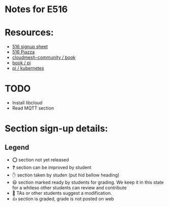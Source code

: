 # Notes for E516

# Resources:

* [516 signup sheet](https://docs.google.com/spreadsheets/d/1muSL3jbAiydonj5vX3X4nVOCOpxG9OgczP1dCwh85dw/edit#gid=0)
* [516 Piazza](https://piazza.com/class/jgxybbf5rnx5qd)
* [cloudmesh-community / book](https://github.com/cloudmesh-community/book)
* [book / pi](https://github.com/cloudmesh-community/book/tree/master/chapters/pi)
* [pi / kubernetes](https://github.com/cloudmesh-community/book/tree/master/chapters/pi/kubernetes)


# TODO
* Install libcloud
* Read MQTT section

# Section sign-up details:
## Legend
 * :o: section not yet released
 * :question: section can be improved by student
 * :hand: section taken by studen (put hid bellow heading)
 * :smiley: section marked ready by students for grading. We keep it in this
   state for a whileso other students can review and contribute
 * :wave: TAs or other students suggest a modification.
 * :+1: section is graded, grade is not posted on web 


